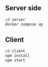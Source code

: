 ## Server side
```bash
cd server
docker compose up
```

## Client
```bash
cd client
npm install
npm start
```

